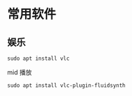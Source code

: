 # 常用软件

## 娱乐

```shell
sudo apt install vlc
```

mid 播放

```shell
sudo apt install vlc-plugin-fluidsynth
```
